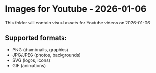 # Images for Youtube - 2026-01-06

This folder will contain visual assets for Youtube videos on 2026-01-06.

## Supported formats:
- PNG (thumbnails, graphics)
- JPG/JPEG (photos, backgrounds)
- SVG (logos, icons)
- GIF (animations)
